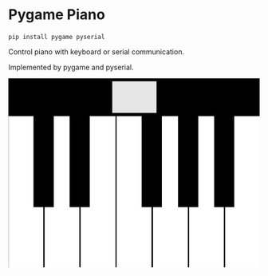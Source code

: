 # Pygame Piano

``` shell
pip install pygame pyserial
```

Control piano with keyboard or serial communication.  

Implemented by pygame and pyserial.  

![piano](pic/piano.png)
